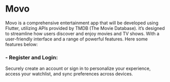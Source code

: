 # Movo
Movo is a comprehensive entertainment app that will be developed using Flutter,
utilizing APIs provided by TMDB (The Movie Database). it’s designed to streamline
how users discover and enjoy movies and TV shows. With a user-friendly interface
and a range of powerful features. Here some features below:

### - Register and Login:
Securely create an account or sign in to personalize your experience, access your
watchlist, and sync preferences across devices.
